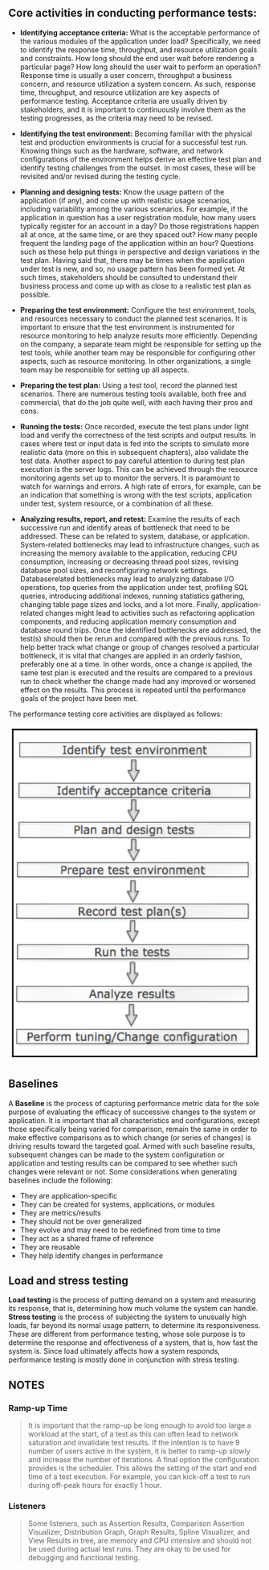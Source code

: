 ## Core activities in conducting performance tests:

- **Identifying acceptance criteria:** What is the acceptable performance of the
various modules of the application under load? Specifically, we need to identify
the response time, throughput, and resource utilization goals and constraints.
How long should the end user wait before rendering a particular page? How long
should the user wait to perform an operation? Response time is usually a user
concern, throughput a business concern, and resource utilization a system
concern. As such, response time, throughput, and resource utilization are key
aspects of performance testing. Acceptance criteria are usually driven by
stakeholders, and it is important to continuously involve them as the testing
progresses, as the criteria may need to be revised.

- **Identifying the test environment:** Becoming familiar with the physical test and
production environments is crucial for a successful test run. Knowing things such
as the hardware, software, and network configurations of the environment helps
derive an effective test plan and identify testing challenges from the outset. In
most cases, these will be revisited and/or revised during the testing cycle.

- **Planning and designing tests:** Know the usage pattern of the application
(if any), and come up with realistic usage scenarios, including variability among
the various scenarios. For example, if the application in question has a user
registration module, how many users typically register for an account in a day?
Do those registrations happen all at once, at the same time, or are they spaced
out? How many people frequent the landing page of the application within an
hour? Questions such as these help put things in perspective and design
variations in the test plan. Having said that, there may be times when the
application under test is new, and so, no usage pattern has been formed yet. At
such times, stakeholders should be consulted to understand their business
process and come up with as close to a realistic test plan as possible.

- **Preparing the test environment:** Configure the test environment, tools, and
resources necessary to conduct the planned test scenarios. It is important to
ensure that the test environment is instrumented for resource monitoring to help
analyze results more efficiently. Depending on the company, a separate team
might be responsible for setting up the test tools, while another team may be
responsible for configuring other aspects, such as resource monitoring. In other
organizations, a single team may be responsible for setting up all aspects.

- **Preparing the test plan:** Using a test tool, record the planned test scenarios. There
are numerous testing tools available, both free and commercial, that do the job
quite well, with each having their pros and cons.

- **Running the tests:** Once recorded, execute the test plans under light load and
verify the correctness of the test scripts and output results. In cases where test or
input data is fed into the scripts to simulate more realistic data (more on this in
subsequent chapters), also validate the test data. Another aspect to pay careful
attention to during test plan execution is the server logs. This can be achieved
through the resource monitoring agents set up to monitor the servers. It is
paramount to watch for warnings and errors. A high rate of errors, for example,
can be an indication that something is wrong with the test scripts, application
under test, system resource, or a combination of all these.

- **Analyzing results, report, and retest:** Examine the results of each successive run
and identify areas of bottleneck that need to be addressed. These can be related to
system, database, or application. System-related bottlenecks may lead to
infrastructure changes, such as increasing the memory available to the
application, reducing CPU consumption, increasing or decreasing thread pool
sizes, revising database pool sizes, and reconfiguring network settings. 
Databaserelated bottlenecks may lead to analyzing database I/O operations, top queries
from the application under test, profiling SQL queries, introducing additional
indexes, running statistics gathering, changing table page sizes and locks, and a
lot more. Finally, application-related changes might lead to activities such as
refactoring application components, and reducing application memory
consumption and database round trips. Once the identified bottlenecks are
addressed, the test(s) should then be rerun and compared with the previous runs.
To help better track what change or group of changes resolved a particular
bottleneck, it is vital that changes are applied in an orderly fashion, preferably
one at a time. In other words, once a change is applied, the same test plan is
executed and the results are compared to a previous run to check whether the
change made had any improved or worsened effect on the results. This process is
repeated until the performance goals of the project have been met.


The performance testing core activities are displayed as follows:

![the-performance-testing-core-activities](the-performance-testing-core-activities.png)

## Baselines

A **Baseline** is the process of capturing performance metric data for the sole purpose of
evaluating the efficacy of successive changes to the system or application. It is important
that all characteristics and configurations, except those specifically being varied for
comparison, remain the same in order to make effective comparisons as to which change (or
series of changes) is driving results toward the targeted goal. Armed with such baseline
results, subsequent changes can be made to the system configuration or application and
testing results can be compared to see whether such changes were relevant or not. Some
considerations when generating baselines include the following:

- They are application-specific
- They can be created for systems, applications, or modules
- They are metrics/results
- They should not be over generalized
- They evolve and may need to be redefined from time to time
- They act as a shared frame of reference
- They are reusable
- They help identify changes in performance

## Load and stress testing

**Load testing** is the process of putting demand on a system and measuring its response, that
is, determining how much volume the system can handle. **Stress testing** is the process of
subjecting the system to unusually high loads, far beyond its normal usage pattern, to
determine its responsiveness. These are different from performance testing, whose sole
purpose is to determine the response and effectiveness of a system, that is, how fast the
system is. Since load ultimately affects how a system responds, performance testing is
mostly done in conjunction with stress testing.

## NOTES

### Ramp-up Time

> It is important that the ramp-up be long enough to avoid too large  a workload
> at the start, of a test as this can often lead to network saturation and
> invalidate  test results. If the intention is to have 9 number of users active
> in the system, it is better to  ramp-up slowly and increase the number of
> iterations. A final option the configuration  provides is the scheduler. This
> allows the setting of the start and end time of a test  execution. For example,
> you can kick-off a test to run during off-peak hours for exactly 1  hour.

### Listeners

> Some listeners, such as Assertion Results, Comparison Assertion
> Visualizer, Distribution Graph, Graph Results, Spline Visualizer, and View
> Results in tree, are memory and CPU intensive and should not be used
> during actual test runs. They are okay to be used for debugging and
> functional testing.

